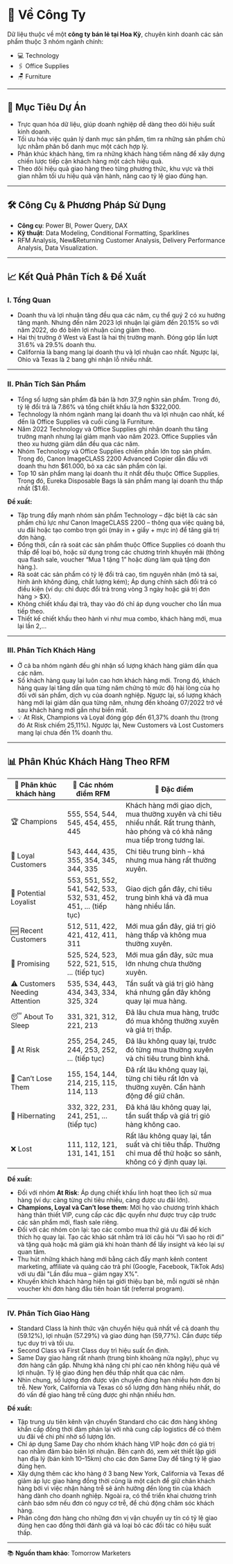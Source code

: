 # 🏢 Về Công Ty

Dữ liệu thuộc về một **công ty bán lẻ tại Hoa Kỳ**, chuyên kinh doanh các sản phẩm thuộc 3 nhóm ngành chính:
- 💻 Technology
- 🖇️ Office Supplies
- 🪑 Furniture

---

## 🎯 Mục Tiêu Dự Án

- Trực quan hóa dữ liệu, giúp doanh nghiệp dễ dàng theo dõi hiệu suất kinh doanh.
- Tối ưu hóa việc quản lý danh mục sản phẩm, tìm ra những sản phẩm chủ lực nhằm  phân bổ danh mục một cách hợp lý.
- Phân khúc khách hàng, tìm ra những khách hàng tiềm năng để xây dựng chiến lược tiếp cận khách hàng một cách hiệu quả.
- Theo dõi hiệu quả giao hàng theo từng phương thức, khu vực và thời gian nhằm tối ưu hiệu quả vận hành, nâng cao tỷ lệ giao đúng hạn.

---

## 🛠️ Công Cụ & Phương Pháp Sử Dụng

- **Công cụ**: Power BI, Power Query, DAX
- **Kỹ thuật**: Data Modeling, Conditional Formatting, Sparklines
- RFM Analysis, New&Returning Customer Analysis, Delivery Performance Analysis, Data Visualization.

---

## 📈 Kết Quả Phân Tích & Đề Xuất

### I. Tổng Quan

- Doanh thu và lợi nhuận tăng đều qua các năm, cụ thể quý 2 có xu hướng tăng mạnh. Nhưng đến năm 2023 lợi nhuận lại giảm đến 20.15% so với năm 2022, do đó biên lợi nhuận cũng giảm theo.
- Hai thị trường ở West và East là hai thị trường mạnh. Đóng góp lần lượt 31.6% và 29.5% doanh thu.
- California là bang mang lại doanh thu và lợi nhuận cao nhất. Ngược lại, Ohio và Texas là 2 bang ghi nhận lỗ nhiều nhất.

---

### II. Phân Tích Sản Phẩm

- Tổng số lượng sản phẩm đã bán là hơn 37,9 nghìn sản phẩm. Trong đó, tỷ lệ đổi trả là 7.86% và tổng chiết khấu là hơn $322,000.
- Technology là nhóm ngành mang lại doanh thu và lợi nhuận cao nhất, kế đến là Office Supplies và cuối cùng là Furniture.
- Năm 2022 Technology và Office Supplies ghi nhận doanh thu tăng trưởng mạnh nhưng lại giảm mạnh vào năm 2023. Office Supplies vẫn theo xu hương giảm dần đều qua các năm.
- Nhóm Technology và Office Supplies chiếm phần lớn top sản phẩm. Trong đó, Canon ImageCLASS 2200 Advanced Copier dẫn đầu với doanh thu hơn $61.000, bỏ xa các sản phẩm còn lại.
- Top 10 sản phẩm mang lại doanh thu ít nhất đều thuộc Office Supplies. Trong đó, Eureka Disposable Bags là sản phẩm mang lại doanh thu thấp nhất ($1.6).


**Đề xuất:**
- Tập trung đẩy mạnh nhóm sản phẩm Technology – đặc biệt là các sản phẩm chủ lực như Canon ImageCLASS 2200 – thông qua việc quảng bá, ưu đãi hoặc tạo combo trọn gói (máy in + giấy + mực in) để tăng giá trị đơn hàng.
- Đồng thời, cần rà soát các sản phẩm thuộc Office Supplies có doanh thu thấp để loại bỏ, hoặc sử dụng trong các chương trình khuyến mãi (thông qua flash sale, voucher “Mua 1 tặng 1” hoặc dùng làm quà tặng đơn hàng.).
- Rà soát các sản phẩm có tỷ lệ đổi trả cao, tìm nguyên nhân (mô tả sai, hình ảnh không đúng, chất lượng kém); Áp dụng chính sách đổi trả có điều kiện (ví dụ: chỉ được đổi trả trong vòng 3 ngày hoặc giá trị đơn hàng > $X).
- Không chiết khấu đại trà, thay vào đó chỉ áp dụng voucher cho lần mua tiếp theo.
- Thiết kế chiết khấu theo hành vi như mua combo, khách hàng mới, mua lại lần 2,...


---

### III. Phân Tích Khách Hàng

- Ở cả ba nhóm ngành đều ghi nhận số lượng khách hàng giảm dần qua các năm.
- Số khách hàng quay lại luôn cao hơn khách hàng mới. Trong đó, khách hàng quay lại tăng dần qua từng năm chứng tỏ mức độ hài lòng của họ đối với sản phẩm, dịch vụ của doanh nghiệp. Ngược lại, số lượng khách hàng mới lại giảm dần qua từng năm, nhưng đến khoảng 07/2022 trở về sau khách hàng mới gần như biến mất. 
- 💡 At Risk, Champions và Loyal đóng góp đến 61,37% doanh thu (trong đó At Risk chiếm 25,11%). Ngược lại, New Customers và Lost Customers mang lại chưa đến 1% doanh thu.


---

## 📊 Phân Khúc Khách Hàng Theo RFM

| 🧩 Phân khúc khách hàng        | 🧮 Các nhóm điểm RFM                                             | 📝 Đặc điểm                                                                                                                             |
|-------------------------------|------------------------------------------------------------------|-----------------------------------------------------------------------------------------------------------------------------------------|
| 🏆 Champions                  | 555, 554, 544, 545, 454, 455, 445                                | Khách hàng mới giao dịch, mua thường xuyên và chi tiêu nhiều nhất. Rất trung thành, hào phóng và có khả năng mua tiếp trong tương lai. |
| 💖 Loyal Customers            | 543, 444, 435, 355, 354, 345, 344, 335                           | Chi tiêu trung bình – khá nhưng mua hàng rất thường xuyên.                                                                              |
| 🌱 Potential Loyalist         | 553, 551, 552, 541, 542, 533, 532, 531, 452, 451, ... (tiếp tục) | Giao dịch gần đây, chi tiêu trung bình khá và đã mua hàng nhiều lần.                                                                  |
| 🆕 Recent Customers           | 512, 511, 422, 421, 412, 411, 311                                | Mới mua gần đây, giá trị giỏ hàng thấp và không mua thường xuyên.                                                                     |
| 🌟 Promising                  | 525, 524, 523, 522, 521, 515, ... (tiếp tục)                     | Mới mua gần đây, sức mua lớn nhưng chưa thường xuyên.                                                                                   |
| ⚠️ Customers Needing Attention | 535, 534, 443, 434, 343, 334, 325, 324                           | Tần suất và giá trị giỏ hàng khá nhưng gần đây không quay lại mua hàng.                                                                |
| 😴 About To Sleep             | 331, 321, 312, 221, 213                                          | Đã lâu chưa mua hàng, trước đó mua không thường xuyên và giá trị thấp.                                                                |
| 🛑 At Risk                    | 255, 254, 245, 244, 253, 252, ... (tiếp tục)                     | Đã lâu không quay lại, trước đó từng mua thường xuyên và chi tiêu trung bình khá.                                                     |
| 🚨 Can’t Lose Them            | 155, 154, 144, 214, 215, 115, 114, 113                           | Đã rất lâu không quay lại, từng chi tiêu rất lớn và thường xuyên. Cần hành động để giữ chân.                                           |
| 🧊 Hibernating                | 332, 322, 231, 241, 251, ... (tiếp tục)                          | Đã khá lâu không quay lại, tần suất thấp và giá trị giỏ hàng không cao.                                                                |
| ❌ Lost                      | 111, 112, 121, 131, 141, 151                                    | Rất lâu không quay lại, tần suất và chi tiêu thấp. Thường chỉ mua để thử hoặc so sánh, không có ý định quay lại.                      |

**Đề xuất:**
- Đối với nhóm **At Risk**: Áp dụng chiết khấu linh hoạt theo lịch sử mua hàng (ví dụ: càng từng chi tiêu nhiều, càng được ưu đãi lớn).
- **Champions, Loyal và Can’t lose them**: Mời họ vào chương trình khách hàng thân thiết VIP, cung cấp các đặc quyền như được truy cập trước các sản phẩm mới, flash sale riêng.
- Đối với các nhóm còn lại: tạo các combo mua thử giá ưu đãi để kích thích họ quay lại. Tạo các khảo sát nhằm trả lời câu hỏi “Vì sao họ rời đi” và tặng quà hoặc mã giảm giá khi hoàn thành để lấy insight và kéo lại sự quan tâm.
- Thu hút những khách hàng mới bằng cách đẩy mạnh kênh content marketing, affiliate và quảng cáo trả phí (Google, Facebook, TikTok Ads) với ưu đãi "Lần đầu mua – giảm ngay X%".
- Khuyến khích khách hàng hiện tại giới thiệu bạn bè, mỗi người sẽ nhận voucher khi đơn hàng đầu tiên hoàn tất (referral program).


---

### IV. Phân Tích Giao Hàng

- Standard Class là hình thức vận chuyển hiệu quả nhất về cả doanh thu (59.12%), lợi nhuận (57.29%) và giao đúng hạn (59,77%). Cần được tiếp tục duy trì và tối ưu.
- Second Class và First Class duy trì hiệu suất ổn định.
- Same Day giao hàng rất nhanh (trung bình khoảng nửa ngày), phục vụ đơn hàng cần gấp. Nhưng khả năng chi phí cao nên không hiệu quả về lợi nhuận. Tỷ lệ giao đúng hẹn đều thấp nhất qua các năm.
- Nhìn chung, số lượng đơn được vận chuyển đúng hạn nhiều hơn đơn bị trễ. New York, California và Texas có số lượng đơn hàng nhiều nhất, do đó vấn đề giao hàng trễ cũng được ghi nhận nhiều hơn.


**Đề xuất:**
- Tập trung ưu tiên kênh vận chuyển Standard cho các đơn hàng không khẩn cấp đồng thời đàm phán lại với nhà cung cấp logistics để có thêm ưu đãi về chi phí nhờ số lượng lớn.
- Chỉ áp dụng Same Day cho nhóm khách hàng VIP hoặc đơn có giá trị cao nhằm đảm bảo biên lợi nhuận. Bên cạnh đó, xem xét thiết lập giới hạn địa lý (bán kính 10–15km) cho các đơn Same Day để tăng tỷ lệ giao đúng hẹn.
- Xây dựng thêm các kho hàng ở 3 bang New York, California và Texas để giảm áp lực giao hàng đồng thời cũng là một cách để giữ chân khách hàng bởi vì việc nhận hàng trễ sẽ ảnh hưởng đến lòng tin của khách hàng dành cho doanh nghiệp. Ngoài ra, có thể triển khai chương trình cảnh báo sớm nếu đơn có nguy cơ trễ, để chủ động chăm sóc khách hàng.
- Phân công đơn hàng cho những đơn vị vận chuyển uy tín có tỷ lệ giao đúng hẹn cao đồng thời đánh giá và loại bỏ các đối tác có hiệu suất thấp.

---

📚 **Nguồn tham khảo**: Tomorrow Marketers

